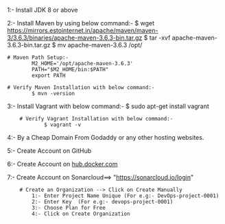 1:- Install JDK 8 or above 

2:- Install Maven by using below command:-
        $ wget https://mirrors.estointernet.in/apache/maven/maven-3/3.6.3/binaries/apache-maven-3.6.3-bin.tar.gz
        $ tar -xvf apache-maven-3.6.3-bin.tar.gz
        $ mv apache-maven-3.6.3 /opt/

    # Maven Path Setup:-
            M2_HOME='/opt/apache-maven-3.6.3'
            PATH="$M2_HOME/bin:$PATH"
            export PATH

    # Verify Maven Installation with below command:- 
            $ mvn -version

3:- Install Vagrant with below command:-
        $ sudo apt-get install vagrant

        # Verify Vagrant Installation with below command:- 
                $ vagrant -v

4:- By a Cheap Domain From Godaddy or any other hosting websites.

5:- Create Account on GitHub

6:- Create Account on [hub.docker.com](https://hub.docker.com/)

7:- Create Account on Sonarcloud==> "https://sonarcloud.io/login"

        # Create an Organization --> Click on Create Manually
            1:- Enter Project Name Unique (For e.g:- DevOps-project-0001)
            2:- Enter Key  (For e.g:- devops-project-0001)
            3:- Choose Plan for Free
            4:- Click on Create Organization